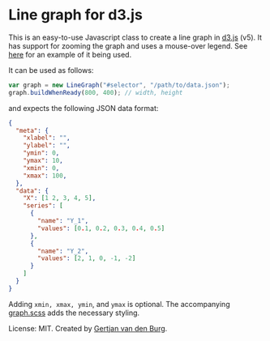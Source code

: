 # Line graph for d3.js

This is an easy-to-use Javascript class to create a line graph in 
[d3.js](https://d3js.org/) (v5). It has support for zooming the graph and uses 
a mouse-over legend.  See 
[here](https://gertjanvandenburg.com/blog/thompson_sampling/) for an example 
of it being used.

It can be used as follows:

```javascript
var graph = new LineGraph("#selector", "/path/to/data.json");
graph.buildWhenReady(800, 400); // width, height
```

and expects the following JSON data format:

```json
{
  "meta": {
    "xlabel": "",
    "ylabel": "",
    "ymin": 0,
    "ymax": 10,
    "xmin": 0,
    "xmax": 100,
  },
  "data": {
    "X": [1 2, 3, 4, 5],
    "series": [
      {
        "name": "Y_1",
        "values": [0.1, 0.2, 0.3, 0.4, 0.5]
      },
      {
        "name": "Y_2",
        "values": [2, 1, 0, -1, -2]
      }
    ]
  }
}
```

Adding ``xmin, xmax, ymin``, and ``ymax`` is optional. The accompanying 
[graph.scss](/graph.scss) adds the necessary styling.

License: MIT. Created by [Gertjan van den Burg](https://gertjan.dev).
